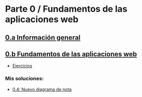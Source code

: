 # Parte 0 / Fundamentos de las aplicaciones web

## [0.a Información general](https://fullstackopen.com/es/part0/informacion_general)  
## [0.b Fundamentos de las aplicaciones web](https://fullstackopen.com/es/part0/fundamentos_de_las_aplicaciones_web)
- [Ejercicios](https://fullstackopen.com/es/part0/fundamentos_de_las_aplicaciones_web#ejercicios-0-1-0-6)
### Mis soluciones:
- [0.4: Nuevo diagrama de nota](04_Nuevo_Diagrama_de_nota.md)
